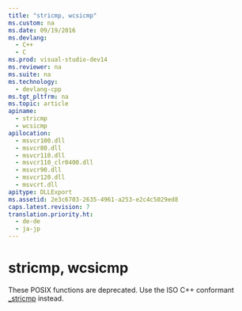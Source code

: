 ```yaml
---
title: "stricmp, wcsicmp"
ms.custom: na
ms.date: 09/19/2016
ms.devlang: 
  - C++
  - C
ms.prod: visual-studio-dev14
ms.reviewer: na
ms.suite: na
ms.technology: 
  - devlang-cpp
ms.tgt_pltfrm: na
ms.topic: article
apiname: 
  - stricmp
  - wcsicmp
apilocation: 
  - msvcr100.dll
  - msvcr80.dll
  - msvcr110.dll
  - msvcr110_clr0400.dll
  - msvcr90.dll
  - msvcr120.dll
  - msvcrt.dll
apitype: DLLExport
ms.assetid: 2e3c6703-2635-4961-a253-e2c4c5029ed8
caps.latest.revision: 7
translation.priority.ht: 
  - de-de
  - ja-jp
---
```

# stricmp, wcsicmp
These POSIX functions are deprecated. Use the ISO C++ conformant [_stricmp](../vs140/_stricmp--_wcsicmp--_mbsicmp--_stricmp_l--_wcsicmp_l--_mbsicmp_l.md) instead.